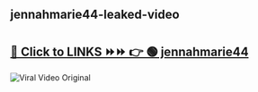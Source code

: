 
 ## jennahmarie44-leaked-video 

# <h2><a href="https://clipsfans.com/jennahmarie44&ref=git">🔗 Click to LINKS ⏩⏩ 👉 🟢 jennahmarie44 </a></h2>

<a href="https://clipsfans.com/jennahmarie44&ref=git" rel="nofollow" data-target="animated-image.originalLink"><img src="https://i.ibb.co.com/xMMVF88/686577567.gif" alt="Viral Video Original" style="max-width: 100%; display: inline-block;" data-target="animated-image.originalImage"></a>
